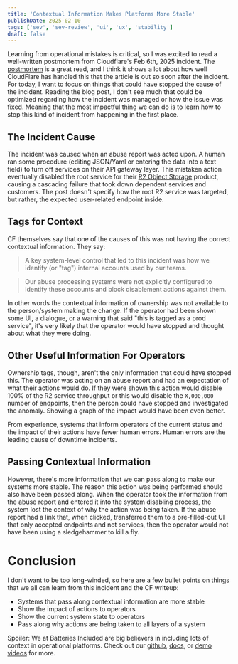 ```yaml
---
title: 'Contextual Information Makes Platforms More Stable'
publishDate: 2025-02-10
tags: ['sev', 'sev-review', 'ui', 'ux', 'stability']
draft: false
---
```


Learning from operational mistakes is critical, so I was excited to read a
well-written postmortem from Cloudflare's Feb 6th, 2025 incident. The
[postmortem](https://blog.cloudflare.com/cloudflare-incident-on-february-6-2025/)
is a great read, and I think it shows a lot about how well CloudFlare has
handled this that the article is out so soon after the incident. For today, I
want to focus on things that could have stopped the cause of the incident.
Reading the blog post, I don't see much that could be optimized regarding how
the incident was managed or how the issue was fixed. Meaning that the most
impactful thing we can do is to learn how to stop this kind of incident from
happening in the first place.

## The Incident Cause

The incident was caused when an abuse report was acted upon. A human ran some
procedure (editing JSON/Yaml or entering the data into a text field) to turn off
services on their API gateway layer. This mistaken action eventually disabled
the root service for their
[R2 Object Storage](https://www.cloudflare.com/developer-platform/products/r2/)
product, causing a cascading failure that took down dependent services and
customers. The post doesn't specify how the root R2 service was targeted, but
rather, the expected user-related endpoint inside.

## Tags for Context

CF themselves say that one of the causes of this was not having the correct
contextual information. They say:

> A key system-level control that led to this incident was how we identify (or
> "tag") internal accounts used by our teams.

> Our abuse processing systems were not explicitly configured to identify these
> accounts and block disablement actions against them.

In other words the contextual information of ownership was not available to the
person/system making the change. If the operator had been shown some UI, a
dialogue, or a warning that said "this is tagged as a prod service", it's very
likely that the operator would have stopped and thought about what they were
doing.

## Other Useful Information For Operators

Ownership tags, though, aren't the only information that could have stopped
this. The operator was acting on an abuse report and had an expectation of what
their actions would do. If they were shown this action would disable 100% of the
R2 service throughput or this would disable the `X,000,000` number of endpoints,
then the person could have stopped and investigated the anomaly. Showing a graph
of the impact would have been even better.

From experience, systems that inform operators of the current status and the
impact of their actions have fewer human errors. Human errors are the leading
cause of downtime incidents.

## Passing Contextual Information

However, there's more information that we can pass along to make our systems
more stable. The reason this action was being performed should also have been
passed along. When the operator took the information from the abuse report and
entered it into the system disabling process, the system lost the context of why
the action was being taken. If the abuse report had a link that, when clicked,
transferred them to a pre-filled-out UI that only accepted endpoints and not
services, then the operator would not have been using a sledgehammer to kill a
fly.

# Conclusion

I don't want to be too long-winded, so here are a few bullet points on things
that we all can learn from this incident and the CF writeup:

- Systems that pass along contextual information are more stable
- Show the impact of actions to operators
- Show the current system state to operators
- Pass along why actions are being taken to all layers of a system

Spoiler: We at Batteries Included are big believers in including lots of context
in operational platforms. Check out our
[github](https://github.com/batteries-included/batteries-included),
[docs](/docs), or
[demo videos](https://www.youtube.com/@BatteriesIncludedPlatform/videos) for
more.
